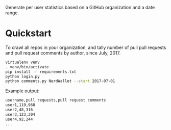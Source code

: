 Generate per user statistics based on a GitHub organization and a date range.

# Quickstart

To crawl all repos in your organization, and tally number of pull pull requests
and pull request comments by author, since July, 2017.

```bash
virtualenv venv
. venv/bin/activate
pip install -r requirements.txt
python login.py
python comments.py NerdWallet --start 2017-07-01
```

Example output:

```bash
username,pull requests,pull request comments
user1,119,968
user2,48,316
user3,123,304
user4,92,244
...
```
